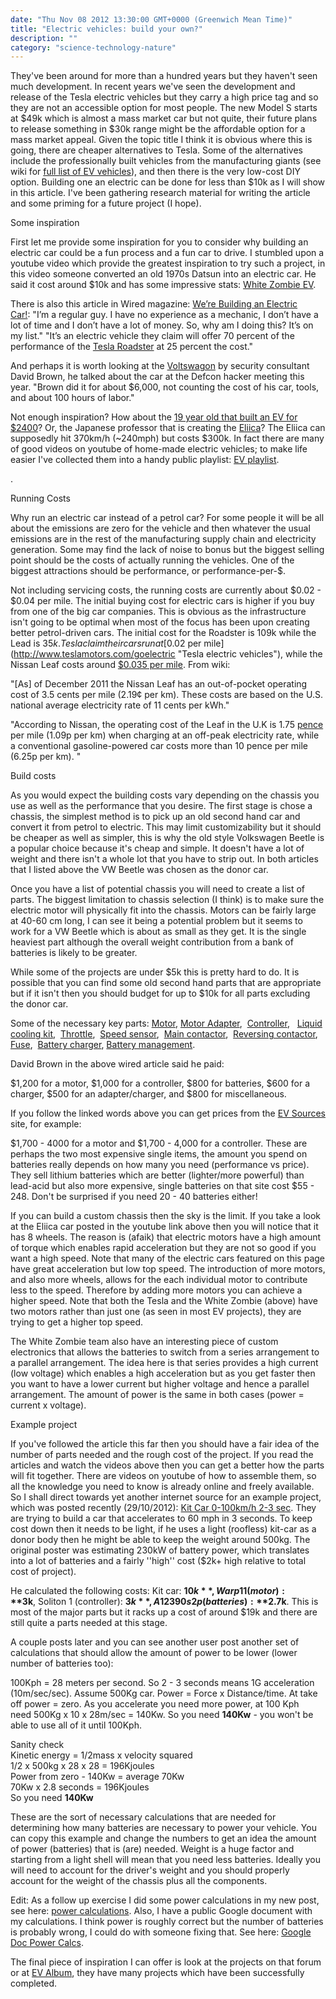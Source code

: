 ```yaml
---
date: "Thu Nov 08 2012 13:30:00 GMT+0000 (Greenwich Mean Time)"
title: "Electric vehicles: build your own?"
description: ""
category: "science-technology-nature"
---
```

They've been around for more than a hundred years but they haven't seen much development. In recent years we've seen the development and release of the Tesla electric vehicles but they carry a high price tag and so they are not an accessible option for most people. The new Model S starts at $49k which is almost a mass market car but not quite, their future plans to release something in $30k range might be the affordable option for a mass market appeal. Given the topic title I think it is obvious where this is going, there are cheaper alternatives to Tesla. Some of the alternatives include the professionally built vehicles from the manufacturing giants (see wiki for [full list of EV vehicles](http://en.wikipedia.org/wiki/List_of_production_battery_electric_vehicles "List of production battery electric vehicles")), and then there is the very low-cost DIY option. Building one an electric can be done for less than $10k as I will show in this article. I've been gathering research material for writing the article and some priming for a future project (I hope).

Some inspiration

First let me provide some inspiration for you to consider why building an electric car could be a fun process and a fun car to drive. I stumbled upon a youtube video which provide the greatest inspiration to try such a project, in this video someone converted an old 1970s Datsun into an electric car. He said it cost around $10k and has some impressive stats: [White Zombie EV](http://www.youtube.com/watch?v=369h-SEBXd8 "White Zombie").

There is also this article in Wired magazine: [We’re Building an Electric Car!](http://www.wired.com/autopia/2009/10/ev-conversion/ "Electric Bug"): "I’m a regular guy. I have no experience as a mechanic, I don’t have a lot of time and I don’t have a lot of money. So, why am I doing this? It’s on my list." "It’s an electric vehicle they claim will offer 70 percent of the performance of the [Tesla Roadster](http://www.wired.com/autopia/tag/tesla-motors/) at 25 percent the cost."

And perhaps it is worth looking at the [Voltswagon](http://venturebeat.com/2012/07/29/do-it-yourself-how-to-build-your-own-electric-car/ "Voltswagon") by security consultant David Brown, he talked about the car at the Defcon hacker meeting this year. "Brown did it for about $6,000, not counting the cost of his car, tools, and about 100 hours of labor."

Not enough inspiration? How about the [19 year old that built an EV for $2400](http://www.youtube.com/watch?v=a9d3wAjdknA "EV for $2400")? Or, the Japanese professor that is creating the [Eliica](http://www.youtube.com/watch?v=ba7o_VcWY90 "Eliica")? The Eliica can supposedly hit 370km/h (~240mph) but costs $300k. In fact there are many of good videos on youtube of home-made electric vehicles; to make life easier I've collected them into a handy public playlist: [EV playlist](http://www.youtube.com/playlist?list=PLRaJOERxiNUcb32ZcM5XYD8JCTV7-qgzm "EV playlist").

.

Running Costs

Why run an electric car instead of a petrol car? For some people it will be all about the emissions are zero for the vehicle and then whatever the usual emissions are in the rest of the manufacturing supply chain and electricity generation. Some may find the lack of noise to bonus but the biggest selling point should be the costs of actually running the vehicles. One of the biggest attractions should be performance, or performance-per-$.

Not including servicing costs, the running costs are currently about $0.02 - $0.04 per mile. The initial buying cost for electric cars is higher if you buy from one of the big car companies. This is obvious as the infrastructure isn't going to be optimal when most of the focus has been upon creating better petrol-driven cars. The initial cost for the Roadster is 109k while the Lead is $35k. Tesla claim their cars run at [$0.02 per mile](http://www.teslamotors.com/goelectric "Tesla electric vehicles"), while the Nissan Leaf costs around [$0.035 per mile](http://en.wikipedia.org/wiki/Nissan_Leaf "Nissan Leaf"). From wiki:

"\[As\] of December 2011 the Nissan Leaf has an out-of-pocket operating cost of 3.5 cents per mile (2.19¢ per km). These costs are based on the U.S. national average electricity rate of 11 cents per kWh."

"According to Nissan, the operating cost of the Leaf in the U.K is 1.75 [pence](http://en.wikipedia.org/wiki/Penny_\(British_decimal_coin\) "Penny (British decimal coin)") per mile (1.09p per km) when charging at an off-peak electricity rate, while a conventional gasoline-powered car costs more than 10 pence per mile (6.25p per km). "

Build costs

As you would expect the building costs vary depending on the chassis you use as well as the performance that you desire. The first stage is chose a chassis, the simplest method is to pick up an old second hand car and convert it from petrol to electric. This may limit customizability but it should be cheaper as well as simpler, this is why the old style Volkswagen Beetle is a popular choice because it's cheap and simple. It doesn't have a lot of weight and there isn't a whole lot that you have to strip out. In both articles that I listed above the VW Beetle was chosen as the donor car.

Once you have a list of potential chassis you will need to create a list of parts. The biggest limitation to chassis selection (I think) is to make sure the electric motor will physically fit into the chassis. Motors can be fairly large at 40-60 cm long, I can see it being a potential problem but it seems to work for a VW Beetle which is about as small as they get. It is the single heaviest part although the overall weight contribution from a bank of batteries is likely to be greater.

While some of the projects are under $5k this is pretty hard to do. It is possible that you can find some old second hand parts that are appropriate but if it isn't then you should budget for up to $10k for all parts excluding the donor car.

Some of the necessary key parts: [Motor](http://www.evsource.com/tls_motors.php "Motor"), [Motor Adapter](http://www.evsource.com/tls_motor_adapters.php "Motor Adapter"),  [Controller](http://www.evsource.com/tls_controllers.php "Controller"),   [Liquid cooling kit](http://www.evsource.com/tls_cooling.php "Liquid cooling kit"),  [Throttle](http://www.evsource.com/tls_throttle.php "Throttle"),  [Speed sensor](http://www.evsource.com/tls_speedsensor.php "Speed sensor"),  [Main contactor](http://www.evsource.com/tls_contactors.php "Main contactor"),  [Reversing contactor](http://www.evsource.com/tls_nanfeng.php "Reversing contactor"),  [Fuse](http://www.evsource.com/tls_fuses.php "Fuse"),  [Battery charger](http://www.evsource.com/tls_manz_micro_chargers.php "Battery charger"), [Battery management](http://www.evsource.com/tls_charging.php "Battery management").

David Brown in the above wired article said he paid:

$1,200 for a motor, $1,000 for a controller, $800 for batteries, $600 for a charger, $500 for an adapter/charger, and $800 for miscellaneous.

If you follow the linked words above you can get prices from the [EV Sources](http://www.evsource.com/ "EV Sources") site, for example:

$1,700 - 4000 for a motor and $1,700 - 4,000 for a controller. These are perhaps the two most expensive single items, the amount you spend on batteries really depends on how many you need (performance vs price). They sell lithium batteries which are better (lighter/more powerful) than lead-acid but also more expensive, single batteries on that site cost $55 - 248. Don't be surprised if you need 20 - 40 batteries either!

If you can build a custom chassis then the sky is the limit. If you take a look at the Eliica car posted in the youtube link above then you will notice that it has 8 wheels. The reason is (afaik) that electric motors have a high amount of torque which enables rapid acceleration but they are not so good if you want a high speed. Note that many of the electric cars featured on this page have great acceleration but low top speed. The introduction of more motors, and also more wheels, allows for the each individual motor to contribute less to the speed. Therefore by adding more motors you can achieve a higher speed. Note that both the Tesla and the White Zombie (above) have two motors rather than just one (as seen in most EV projects), they are trying to get a higher top speed.

The White Zombie team also have an interesting piece of custom electronics that allows the batteries to switch from a series arrangement to a parallel arrangement. The idea here is that series provides a high current (low voltage) which enables a high acceleration but as you get faster then you want to have a lower current but higher voltage and hence a parallel arrangement. The amount of power is the same in both cases (power = current x voltage).

Example project

If you've followed the article this far then you should have a fair idea of the number of parts needed and the rough cost of the project. If you read the articles and watch the videos above then you can get a better how the parts will fit together. There are videos on youtube of how to assemble them, so all the knowledge you need to know is already online and freely available. So I shall direct towards yet another internet source for an example project, which was posted recently (29/10/2012): [Kit Car 0-100km/h 2-3 sec](http://www.diyelectriccar.com/forums/showthread.php/kit-car-0-100km-h-2-80347.html "Kit Car 0-100km/h 2-3 sec"). They are trying to build a car that accelerates to 60 mph in 3 seconds. To keep cost down then it needs to be light, if he uses a light (roofless) kit-car as a donor body then he might be able to keep the weight around 500kg. The original poster was estimating 230kW of battery power, which translates into a lot of batteries and a fairly ''high'' cost ($2k+ high relative to total cost of project).

He calculated the following costs: Kit car: **$10k**, Warp 11 (motor): **$3k**, Soliton 1 (controller): **$3k**, A123 90s2p (batteries): **$2.7k**. This is most of the major parts but it racks up a cost of around $19k and there are still quite a parts needed at this stage.

A couple posts later and you can see another user post another set of calculations that should allow the amount of power to be lower (lower number of batteries too):

100Kph = 28 meters per second. So 2 - 3 seconds means 1G acceleration (10m/sec/sec). Assume 500Kg car. Power = Force x Distance/time. At take off power = zero. As you accelerate you need more power, at 100 Kph need 500Kg x 10 x 28m/sec = 140Kw. So you need **140Kw** - you won't be able to use all of it until 100Kph.

  
Sanity check  
Kinetic energy = 1/2mass x velocity squared  
1/2 x 500kg x 28 x 28 = 196Kjoules  
Power from zero - 140Kw = average 70Kw  
70Kw x 2.8 seconds = 196Kjoules  
So you need **140Kw**

These are the sort of necessary calculations that are needed for determining how many batteries are necessary to power your vehicle. You can copy this example and change the numbers to get an idea the amount of power (batteries) that is (are) needed. Weight is a huge factor and starting from a light shell will mean that you need less batteries. Ideally you will need to account for the driver's weight and you should properly account for the weight of the chassis plus all the components.

Edit: As a follow up exercise I did some power calculations in my new post, see here: [power calculations](/thoughts/20-science-technology-nature/143-electric-vehicles-power-calculations "Electric Vehicle Power Calculations"). Also, I have a public Google document with my calculations. I think power is roughly correct but the number of batteries is probably wrong, I could do with someone fixing that. See here: [Google Doc Power Calcs](https://docs.google.com/spreadsheet/ccc?key=0AjEZ66z4j22wdFprMWR6OFdxazZJTVFwdnZHVkFWaFE "Google Docs: Electric Vehicles Power Calcs").

The final piece of inspiration I can offer is look at the projects on that forum or at [EV Album](http://evalbum.com/ "EV Album"), they have many projects which have been successfully completed.